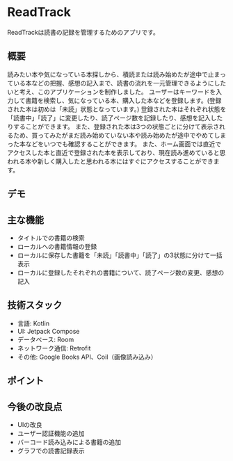 # ReadTrack
ReadTrackは読書の記録を管理するためのアプリです。
## 概要
読みたい本や気になっている本探しから、積読または読み始めたが途中で止まっている本などの把握、感想の記入まで、読書の流れを一元管理できるようにしたいと考え、このアプリケーションを制作しました。
ユーザーはキーワードを入力して書籍を検索し、気になっている本、購入した本などを登録します。(登録された本は初めは「未読」状態となっています。)
登録された本はそれぞれ状態を「読書中」「読了」に変更したり、読了ページ数を記録したり、感想を記入したりすることができます。
また、登録された本は3つの状態ごとに分けて表示されるため、買ってみたがまだ読み始めていない本や読み始めたが途中でやめてしまった本などをいつでも確認することができます。
また、ホーム画面では直近でアクセスした本と直近で登録された本を表示しており、現在読み進めていると思われる本や新しく購入したと思われる本にはすぐにアクセスすることができます。

## デモ

## 主な機能
- タイトルでの書籍の検索
- ローカルへの書籍情報の登録
- ローカルに保存した書籍を「未読」「読書中」「読了」の3状態に分けて一括表示
- ローカルに登録したそれぞれの書籍について、読了ページ数の変更、感想の記入
  
## 技術スタック
- 言語: Kotlin
- UI: Jetpack Compose
- データベース: Room
- ネットワーク通信: Retrofit
- その他: Google Books API、Coil（画像読み込み）
  
## ポイント


## 今後の改良点
- UIの改良
- ユーザー認証機能の追加
- バーコード読み込みによる書籍の追加
- グラフでの読書記録表示
